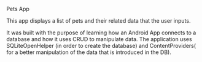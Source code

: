 Pets App

This app displays a list of pets and their related data that the user inputs.

It was built with the purpose of learning how an Android App connects to a database and how it uses CRUD to manipulate data.
The application uses SQLiteOpenHelper (in order to create the database) and ContentProviders( for a better manipulation of the data that is introduced in the DB).
